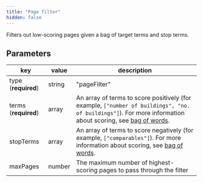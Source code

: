 ```yaml
---
title: "Page filter"
hidden: false
---
```


Filters out low-scoring pages given a bag of target terms and stop terms.

Parameters
----


| key                    | value   | description                                                      |
| ---------------------- | ------ | ------------------------------------------------------------ |
| type (**required**) | string | "pageFilter"                                                 |
| terms (**required**) | array  | An array of terms to score positively (for example, `["number of buildings", "no. of buildings"]`). For more information about scoring, see [bag of words](doc:bag-of-words). |
| stopTerms            | array  | An array of terms to score negatively (for example, `["comparables"]`). For more information about scoring, see [bag of words](doc:bag-of-words). |
| maxPages             | number | The maximum number of highest-scoring pages to pass through the filter |